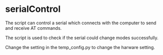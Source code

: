 # serialControl

The script can control a serial which connects with the computer to send and receive AT commands.

The script is used to check if the serial could change modes successfully.

Change the setting in the temp_config.py to change the harware setting. 
